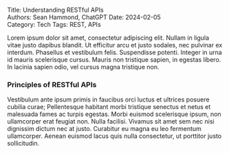 Title: Understanding RESTful APIs  
Authors: Sean Hammond, ChatGPT
Date: 2024-02-05  
Category: Tech
Tags: REST, APIs

Lorem ipsum dolor sit amet, consectetur adipiscing elit. Nullam in ligula vitae justo dapibus blandit. Ut efficitur arcu et justo sodales, nec pulvinar ex interdum. Phasellus et vestibulum felis. Suspendisse potenti. Integer in urna id mauris scelerisque cursus. Mauris non tristique sapien, in egestas libero. In lacinia sapien odio, vel cursus magna tristique non.

### Principles of RESTful APIs

Vestibulum ante ipsum primis in faucibus orci luctus et ultrices posuere cubilia curae; Pellentesque habitant morbi tristique senectus et netus et malesuada fames ac turpis egestas. Morbi euismod scelerisque ipsum, non ullamcorper erat feugiat non. Nulla facilisi. Vivamus sit amet sem nec nisi dignissim dictum nec at justo. Curabitur eu magna eu leo fermentum ullamcorper. Aenean euismod lacus quis nulla consectetur, ut porttitor justo sollicitudin.

